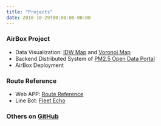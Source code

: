 ```yaml
---
title: "Projects"
date: 2018-10-29T00:00:00-00:00
---
```


### AirBox Project
 - Data Visualization: [IDW Map](https://pm25.lass-net.org/GIS/IDW) and [Voronoi Map](https://pm25.lass-net.org/GIS/voronoi)
 - Backend Distributed System of [PM2.5 Open Data Portal](https://pm25.lass-net.org/)
 - AirBox Deployment

### Route Reference
 - Web APP: [Route Reference](https://route.robodock.net/)
 - Line Bot: [Fleet Echo](https://line.me/R/ti/p/nocrvlaXsY)

### Others on [GitHub](https://github.com/huanglipang/)